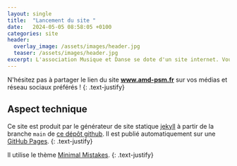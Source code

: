```yaml
---
layout: single
title:  "Lancement du site "
date:   2024-05-05 08:58:05 +0100
categories: site
header:
  overlay_image: /assets/images/header.jpg
  teaser: /assets/images/header.jpg
excerpt: L'association Musique et Danse se dote d'un site internet. Vous y trouverez toutes les actualités, les informations pratiques et la description de nos activités. 
---
```

N'hésitez pas à partager le lien du site **www.amd-psm.fr** sur vos médias et réseau sociaux préférés !
{: .text-justify}


## Aspect technique

Ce site est produit par le générateur de site statique [jekyll](https://jekyllrb.com/) à partir de la branche `main` de [ce dépôt github](https://github.com/amd-pontsaintmartin/amd-pontsaintmartin.github.io). 
Il est publié automatiquement sur une [GitHub Pages](https://pages.github.com/).
{: .text-justify}

Il utilise le thème [Minimal Mistakes](https://mmistakes.github.io/minimal-mistakes/).
{: .text-justify}
